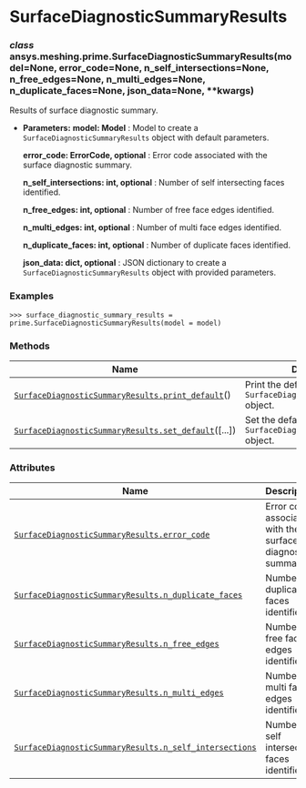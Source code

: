 # SurfaceDiagnosticSummaryResults



### *class* ansys.meshing.prime.SurfaceDiagnosticSummaryResults(model=None, error_code=None, n_self_intersections=None, n_free_edges=None, n_multi_edges=None, n_duplicate_faces=None, json_data=None, \*\*kwargs)

Results of surface diagnostic summary.

* **Parameters:**
  **model: Model**
  : Model to create a `SurfaceDiagnosticSummaryResults` object with default parameters.

  **error_code: ErrorCode, optional**
  : Error code associated with the surface diagnostic summary.

  **n_self_intersections: int, optional**
  : Number of self intersecting faces identified.

  **n_free_edges: int, optional**
  : Number of free face edges identified.

  **n_multi_edges: int, optional**
  : Number of multi face edges identified.

  **n_duplicate_faces: int, optional**
  : Number of duplicate faces identified.

  **json_data: dict, optional**
  : JSON dictionary to create a `SurfaceDiagnosticSummaryResults` object with provided parameters.

### Examples

```pycon
>>> surface_diagnostic_summary_results = prime.SurfaceDiagnosticSummaryResults(model = model)
```

<!-- !! processed by numpydoc !! -->

### Methods

| Name | Description |
|-----------------------------------------------------------------------------------------------------------------------------------------------------------------------------------------------|-------------------------------------------------------------------------|
| [`SurfaceDiagnosticSummaryResults.print_default`](ansys.meshing.prime.SurfaceDiagnosticSummaryResults.print_default.md#ansys.meshing.prime.SurfaceDiagnosticSummaryResults.print_default)()   | Print the default values of `SurfaceDiagnosticSummaryResults` object.   |
| [`SurfaceDiagnosticSummaryResults.set_default`](ansys.meshing.prime.SurfaceDiagnosticSummaryResults.set_default.md#ansys.meshing.prime.SurfaceDiagnosticSummaryResults.set_default)([...])    | Set the default values of the `SurfaceDiagnosticSummaryResults` object. |

### Attributes

| Name | Description |
|----------------------------------------------------------------------------------------------------------------------------------------------------------------------------------------------------------------|--------------------------------------------------------------|
| [`SurfaceDiagnosticSummaryResults.error_code`](ansys.meshing.prime.SurfaceDiagnosticSummaryResults.error_code.md#ansys.meshing.prime.SurfaceDiagnosticSummaryResults.error_code)                               | Error code associated with the surface diagnostic summary.   |
| [`SurfaceDiagnosticSummaryResults.n_duplicate_faces`](ansys.meshing.prime.SurfaceDiagnosticSummaryResults.n_duplicate_faces.md#ansys.meshing.prime.SurfaceDiagnosticSummaryResults.n_duplicate_faces)          | Number of duplicate faces identified.                        |
| [`SurfaceDiagnosticSummaryResults.n_free_edges`](ansys.meshing.prime.SurfaceDiagnosticSummaryResults.n_free_edges.md#ansys.meshing.prime.SurfaceDiagnosticSummaryResults.n_free_edges)                         | Number of free face edges identified.                        |
| [`SurfaceDiagnosticSummaryResults.n_multi_edges`](ansys.meshing.prime.SurfaceDiagnosticSummaryResults.n_multi_edges.md#ansys.meshing.prime.SurfaceDiagnosticSummaryResults.n_multi_edges)                      | Number of multi face edges identified.                       |
| [`SurfaceDiagnosticSummaryResults.n_self_intersections`](ansys.meshing.prime.SurfaceDiagnosticSummaryResults.n_self_intersections.md#ansys.meshing.prime.SurfaceDiagnosticSummaryResults.n_self_intersections) | Number of self intersecting faces identified.                |

